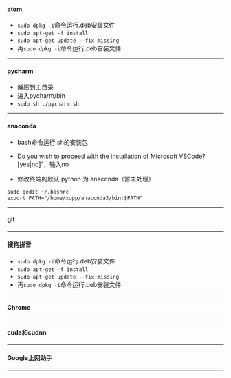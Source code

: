 
#### atom

- `sudo dpkg -i`命令运行.deb安装文件
- `sudo apt-get -f install`
- `sudo apt-get update --fix-missing`
- 再`sudo dpkg -i`命令运行.deb安装文件

---


#### pycharm

- 解压到主目录
- 进入pycharm/bin
- `sudo sh ./pycharm.sh`

---

#### anaconda

- bash命令运行.sh的安装包

- Do you wish to proceed with the installation of Microsoft VSCode? [yes|no]”，输入no

- 修改终端的默认 python 为 anaconda（暂未处理）
```
sudo gedit ~/.bashrc
export PATH="/home/xupp/anaconda3/bin:$PATH"
```

---

#### git

---

#### 搜狗拼音

- `sudo dpkg -i`命令运行.deb安装文件
- `sudo apt-get -f install`
- `sudo apt-get update --fix-missing`
- 再`sudo dpkg -i`命令运行.deb安装文件

---

#### Chrome

---

#### cuda和cudnn


---

#### Google上网助手

---
